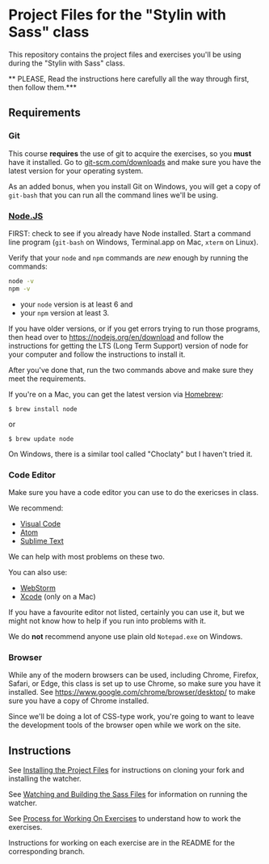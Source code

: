 # Project Files for the "Stylin with Sass" class

This repository contains the project files and exercises you'll be
using during the "Stylin with Sass" class.

** PLEASE, Read the instructions
here carefully all the way through first, then follow them.***

## Requirements

### Git

This course **requires** the use of git to acquire the exercises, so
you **must** have it installed. Go
to [git-scm.com/downloads](https://git-scm.com/downloads) and make
sure you have the latest version for your operating system.

As an added bonus, when you install Git on Windows, you will
get a copy of `git-bash` that you can run all the command
lines we'll be using.

### [Node.JS](https://nodejs.org/en/download/)

FIRST: check to see if you already have Node installed. Start a
command line program (`git-bash` on Windows,
Terminal.app on Mac, `xterm` on Linux).

Verify that your `node` and `npm` commands are *new* enough by running
the commands:

```bash
node -v
npm -v
```

* your `node` version is at least 6 and
* your `npm` version at least 3.

If you have older versions, or if you get errors trying to run those
programs, then head over to https://nodejs.org/en/download and follow
the instructions for getting the LTS (Long Term Support) version of
node for your computer and follow the instructions to install it.

After you've done that, run the two commands above and make sure they
meet the requirements.

If you're on a Mac, you can get the latest version
via [Homebrew](http://brew.io):

```
$ brew install node
```

or

```
$ brew update node
```

On Windows, there is a similar tool called "Choclaty" but I haven't
tried it.

### Code Editor

Make sure you have a code editor you can use to do the exericses in
class.

We recommend:

* [Visual Code](https://code.visualstudio.com/)
* [Atom](https://atom.io/)
* [Sublime Text](https://www.sublimetext.com/)

We can help with most problems on these two.

You can also use:

* [WebStorm](https://www.jetbrains.com/webstorm/)
* [Xcode](https://developer.apple.com/xcode/) (only on a Mac)

If you have a favourite editor not listed, certainly you can use it,
but we might not know how to help if you run into problems with it.

We do **not** recommend anyone use plain old `Notepad.exe` on
Windows.

### Browser

While any of the modern browsers can be used, including Chrome, Firefox,
Safari, or Edge, this class is set up to use Chrome, so make sure you
have it installed. See https://www.google.com/chrome/browser/desktop/
to make sure you have a copy of Chrome installed.

Since we'll be doing a lot of CSS-type work, you're going to want to
leave the development tools of the browser open while we work on the
site.

## Instructions

See
[Installing the Project Files](https://github.com/gdiminneapolis/html-320-stylin-with-sass-project-files/wiki/Installing-the-Project-Files) for
instructions on cloning your fork and installing the watcher.

See
[Watching and Building the Sass Files](https://github.com/gdiminneapolis/html-320-stylin-with-sass-project-files/wiki/Watching-and-Building-the-Sass-Files) for
information on running the watcher.

See
[Process for Working On Exercises](https://github.com/gdiminneapolis/html-320-stylin-with-sass-project-files/wiki/Watching-and-Building-the-Sass-Files) to
understand how to work the exercises.

Instructions for working on each exercise are in the README for the
corresponding branch.
